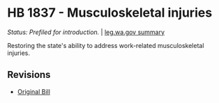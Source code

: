 # HB 1837 - Musculoskeletal injuries
*Status: Prefiled for introduction.* | [leg.wa.gov summary](https://app.leg.wa.gov/billsummary?BillNumber=1837&Year=2021)

Restoring the state's ability to address work-related musculoskeletal injuries.

## Revisions
* [Original Bill](1/)